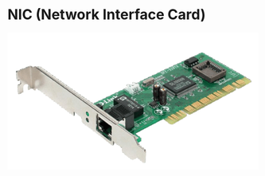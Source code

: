 # NIC (Network Interface Card)
![NIC](../image/2-Network-Interface-Card-NIC.png "fonte:https://www.researchgate.net/profile/Abdul-Hadi-Alaidi/publication/346108941/figure/fig3/AS:989391652667392@1612900760035/2-Network-Interface-Card-NIC.png")
